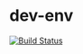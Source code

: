 dev-env
=======

[![Build Status](https://travis-ci.org/rzhilkibaev/dev-env.svg?branch=master)](https://travis-ci.org/rzhilkibaev/dev-env)

